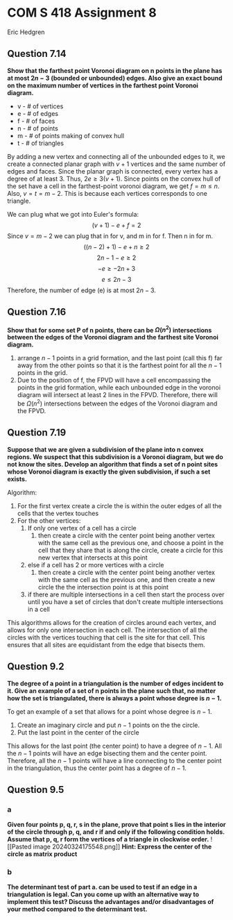 # COM S 418 Assignment 8
Eric Hedgren

## Question 7.14
**Show that the farthest point Voronoi diagram on n points in the plane has at most $2n-3$ (bounded or unbounded) edges. Also give an exact bound on the maximum number of vertices in the farthest point Voronoi diagram.**

- v - # of vertices
- e - # of edges
- f - # of faces
- n - # of points
- m - # of points making of convex hull
- t - # of triangles

By adding a new vertex and connecting all of the unbounded edges to it, we create a connected planar graph with $v+1$ vertices and the same number of edges and faces. Since the planar graph is connected, every vertex has a degree of at least $3$. Thus, $2e \geq 3(v+1)$. Since points on the convex hull of the set have a cell in the farthest-point voronoi diagram, we get $f = m \leq n$. Also, $v=t=m-2$. This is because each vertices corresponds to one triangle. 

We can plug what we got into Euler's formula:
$$
(v+1)-e+f=2
$$
Since $v=m-2$ we can plug that in for v, and m in for f. Then n in for m.
$$
((n-2)+1)-e+n \geq 2
$$
$$
2n - 1 - e \geq 2
$$
$$
-e \geq -2n + 3
$$
$$
e \leq 2n - 3
$$
Therefore, the number of edge (e) is at most $2n-3$.

## Question 7.16
**Show that for some set P of n points, there can be $\Omega(n^2)$  intersections between the edges of the Voronoi diagram and the farthest site Voronoi diagram.**

1. arrange $n-1$ points in a grid formation, and the last point (call this f) far away from the other points so that it is the farthest point for all the $n-1$ points in the grid.
2. Due to the position of f, the FPVD will have a cell encompassing the points in the grid formation, while each unbounded edge in the voronoi diagram will intersect at least 2 lines in the FPVD.
Therefore, there will be $\Omega(n^2)$ intersections between the edges of the Voronoi diagram and the FPVD.

## Question 7.19
**Suppose that we are given a subdivision of the plane into n convex regions. We suspect that this subdivision is a Voronoi diagram, but we do not know the sites. Develop an algorithm that finds a set of n point sites whose Voronoi diagram is exactly the given subdivision, if such a set exists.**

Algorithm:
1. For the first vertex create a circle the is within the outer edges of all the cells that the vertex touches
2. For the other vertices:
	1. If only one vertex of a cell has a circle
		1. then create a circle with the center point being another vertex with the same cell as the previous one, and choose a point in the cell that they share that is along the circle, create a circle for this new vertex that intersects at this point
	2. else if a cell has 2 or more vertices with a circle
		1. then create a circle with the center point being another vertex with the same cell as the previous one, and then create a new circle the the intersection point is at this point
	3. if there are multiple intersections in a cell then start the process over until you have a set of circles that don't create multiple intersections in a cell

This algorithms allows for the creation of circles around each vertex, and allows for only one  intersection in each cell. The intersection of all the circles with the vertices touching that cell is the site for that cell. This ensures that all sites are equidistant from the edge that bisects them.

## Question 9.2
**The degree of a point in a triangulation is the number of edges incident to it. Give an example of a set of n points in the plane such that, no matter how the set is triangulated, there is always a point whose degree is $n-1$.**

To get an example of a set that allows for a point whose degree is $n-1$.

1. Create an imaginary circle and put $n-1$ points on the the circle.
2. Put the last point in the center of the circle

This allows for the last point (the center point) to have a degree of $n-1$. All the $n-1$ points will have an edge bisecting them and the center point. Therefore, all the $n-1$ points will have a line connecting to the center point in the triangulation, thus the center point has a degree of $n-1$.
## Question 9.5

### a
**Given four points p, q, r, s in the plane, prove that point s lies in the interior of the circle through p, q, and r if and only if the following condition holds. Assume that p, q, r form the vertices of a triangle in clockwise order.**
![[Pasted image 20240324175548.png]]
**Hint: Express the center of the circle as matrix product**


### b
**The determinant test of part a. can be used to test if an edge in a triangulation is legal. Can you come up with an alternative way to implement this test? Discuss the advantages and/or disadvantages of your method compared to the determinant test.**
